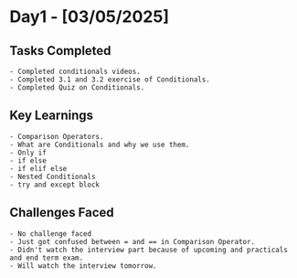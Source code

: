 # Day1 - [03/05/2025]
## Tasks Completed
    - Completed conditionals videos.
    - Completed 3.1 and 3.2 exercise of Conditionals.
    - Completed Quiz on Conditionals.
## Key Learnings
    - Comparison Operators.
    - What are Conditionals and why we use them.
    - Only if
    - if else
    - if elif else
    - Nested Conditionals
    - try and except block
## Challenges Faced 
    - No challenge faced
    - Just got confused between = and == in Comparison Operator.
    - Didn't watch the interview part because of upcoming and practicals and end term exam.
    - Will watch the interview tomorrow.
